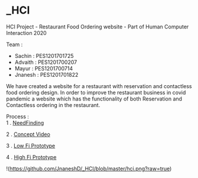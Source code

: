 # _HCI

HCI Project - Restaurant Food Ordering website - Part of Human Computer Interaction 2020

Team : 
<ul>
<li>Sachin : PES1201701725</li>
<li>Advaith : PES1201700207</li>
<li>Mayur : PES1201700714</li>
<li>Jnanesh : PES1201701822</li>
</ul>
We have created a website for a restaurant with reservation and contactless food ordering design. In order to improve the restaurant business in covid pandemic a website which has the functionality of both Reservation and Contactless ordering in the restaurant. 

Process : <br>
1 . <a href="https://docs.google.com/presentation/d/1h3i4A_cOBfX_weprUGSIvlV0TXVpv_WMc46eXZZoJAE/edit#slide=id.gd251bb473_0_681">NeedFinding</a>

2 . <a href="https://drive.google.com/file/d/1b0U0QNNitQWNJLkMc_QQVuvnmW45OoVg/view?usp=sharing">Concept Video</a>

3 . <a href="https://docs.google.com/presentation/d/1Wgl7-4013FSjkdMOs7wUFzfS_WdAiHs5yJ5LmlbtqJI/edit?usp=sharing">Low Fi Prototype</a>

4 . <a href="https://jfoodorder.herokuapp.com/menu.html">High Fi Prototype</a>

!(https://github.com/JnaneshD/_HCI/blob/master/hci.png?raw=true)
